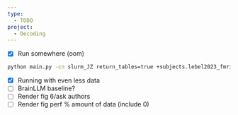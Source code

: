 ```yaml
---
type:
  - TODO
project:
  - Decoding
---
```

- [x] Run somewhere (oom)
```bash
python main.py -cn slurm_JZ return_tables=true +subjects.lebel2023_fmriprep=UTS03 meta.log_wandb=true splitting.n_folds=15 meta.tags=[zoom_in_nlp_all] log_nlp_distances=true n_candidates=10000000
```
- [x] Running with even less data
- [ ] BrainLLM baseline? 
- [ ] Render fig 6/ask authors
- [ ] Render fig perf % amount of data (include 0)